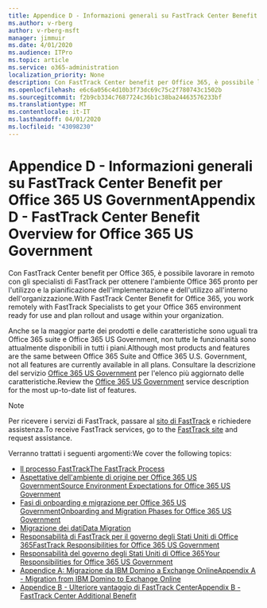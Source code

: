 ```yaml
---
title: Appendice D - Informazioni generali su FastTrack Center Benefit per Office 365 US Government
ms.author: v-rberg
author: v-rberg-msft
manager: jimmuir
ms.date: 4/01/2020
ms.audience: ITPro
ms.topic: article
ms.service: o365-administration
localization_priority: None
description: Con FastTrack Center benefit per Office 365, è possibile lavorare in remoto con gli specialisti di FastTrack per ottenere l'ambiente Office 365 pronto per l'utilizzo e la pianificazione dell'implementazione e dell'utilizzo all'interno dell'organizzazione.
ms.openlocfilehash: e6c6a056c4d10b3f73dc69c75c2f780743c1502b
ms.sourcegitcommit: f2b9cb334c7687724c36b1c38ba24463576233bf
ms.translationtype: MT
ms.contentlocale: it-IT
ms.lasthandoff: 04/01/2020
ms.locfileid: "43098230"
---
```

# <a name="appendix-d---fasttrack-center-benefit-overview-for-office-365-us-government"></a><span data-ttu-id="fcc9f-103">Appendice D - Informazioni generali su FastTrack Center Benefit per Office 365 US Government</span><span class="sxs-lookup"><span data-stu-id="fcc9f-103">Appendix D - FastTrack Center Benefit Overview for Office 365 US Government</span></span>

<span data-ttu-id="fcc9f-104">Con FastTrack Center benefit per Office 365, è possibile lavorare in remoto con gli specialisti di FastTrack per ottenere l'ambiente Office 365 pronto per l'utilizzo e la pianificazione dell'implementazione e dell'utilizzo all'interno dell'organizzazione.</span><span class="sxs-lookup"><span data-stu-id="fcc9f-104">With FastTrack Center Benefit for Office 365, you work remotely with FastTrack Specialists to get your Office 365 environment ready for use and plan rollout and usage within your organization.</span></span> 
  
<span data-ttu-id="fcc9f-105">Anche se la maggior parte dei prodotti e delle caratteristiche sono uguali tra Office 365 suite e Office 365 US Government, non tutte le funzionalità sono attualmente disponibili in tutti i piani.</span><span class="sxs-lookup"><span data-stu-id="fcc9f-105">Although most products and features are the same between Office 365 Suite and Office 365 U.S. Government, not all features are currently available in all plans.</span></span> <span data-ttu-id="fcc9f-106">Consultare la descrizione del servizio [Office 365 US Government](https://aka.ms/aboutgovcloud) per l'elenco più aggiornato delle caratteristiche.</span><span class="sxs-lookup"><span data-stu-id="fcc9f-106">Review the [Office 365 US Government](https://aka.ms/aboutgovcloud) service description for the most up-to-date list of features.</span></span>

> [!NOTE]
> <span data-ttu-id="fcc9f-107">Per ricevere i servizi di FastTrack, passare al [sito di FastTrack](https://go.microsoft.com/fwlink/?linkid=780698) e richiedere assistenza.</span><span class="sxs-lookup"><span data-stu-id="fcc9f-107">To receive FastTrack services, go to the [FastTrack site](https://go.microsoft.com/fwlink/?linkid=780698) and request assistance.</span></span>  

<span data-ttu-id="fcc9f-108">Verranno trattati i seguenti argomenti:</span><span class="sxs-lookup"><span data-stu-id="fcc9f-108">We cover the following topics:</span></span>
- [<span data-ttu-id="fcc9f-109">Il processo FastTrack</span><span class="sxs-lookup"><span data-stu-id="fcc9f-109">The FastTrack Process</span></span>](O365-fasttrack-process.md) 
- [<span data-ttu-id="fcc9f-110">Aspettative dell'ambiente di origine per Office 365 US Government</span><span class="sxs-lookup"><span data-stu-id="fcc9f-110">Source Environment Expectations for Office 365 US Government</span></span>](US-Gov-appendix-source-environment-expectations.md)   
- [<span data-ttu-id="fcc9f-111">Fasi di onboarding e migrazione per Office 365 US Government</span><span class="sxs-lookup"><span data-stu-id="fcc9f-111">Onboarding and Migration Phases for Office 365 US Government</span></span>](US-Gov-appendix-onboarding-and-migration.md)
- [<span data-ttu-id="fcc9f-112">Migrazione dei dati</span><span class="sxs-lookup"><span data-stu-id="fcc9f-112">Data Migration</span></span>](O365-data-migration.md)    
- [<span data-ttu-id="fcc9f-113">Responsabilità di FastTrack per il governo degli Stati Uniti di Office 365</span><span class="sxs-lookup"><span data-stu-id="fcc9f-113">FastTrack Responsibilities for Office 365 US Government</span></span>](US-Gov-appendix-fasttrack-responsibilities.md)   
- [<span data-ttu-id="fcc9f-114">Responsabilità del governo degli Stati Uniti di Office 365</span><span class="sxs-lookup"><span data-stu-id="fcc9f-114">Your Responsibilities for Office 365 US Government</span></span>](US-Gov-appendix-your-responsibilities.md) 
- [<span data-ttu-id="fcc9f-115">Appendice A: Migrazione da IBM Domino a Exchange Online</span><span class="sxs-lookup"><span data-stu-id="fcc9f-115">Appendix A - Migration from IBM Domino to Exchange Online</span></span>](O365-from-ibm-domino-to-exchange-online.md)   
- [<span data-ttu-id="fcc9f-116">Appendice B - Ulteriore vantaggio di FastTrack Center</span><span class="sxs-lookup"><span data-stu-id="fcc9f-116">Appendix B - FastTrack Center Additional Benefit</span></span>](O365-fasttrack-additional-benefits.md)
